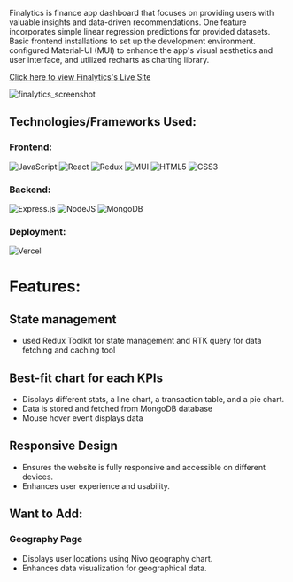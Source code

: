 Finalytics is finance app dashboard that focuses on providing users with valuable insights and data-driven recommendations. One feature incorporates simple linear regression predictions for provided datasets. Basic frontend installations to set up the development environment. configured Material-UI (MUI) to enhance the app's visual aesthetics and user interface, and utilized recharts as charting library.

[Click here to view Finalytics's Live Site](https://finalytics-weld.vercel.app/)

![finalytics_screenshot](https://github.com/raymondlang/finalytics/assets/16345938/c31e7376-246e-4a27-b08a-7589e8b5e99f)

## Technologies/Frameworks Used:

### Frontend:
![JavaScript](https://img.shields.io/badge/Javascript-F7DF1E?style=for-the-badge&logo=javascript&logoColor=black)
![React](https://img.shields.io/badge/react-676E77?style=for-the-badge&logo=react&logoColor=#61DAFB)
![Redux](https://img.shields.io/badge/Redux-764ABC?style=for-the-badge&logo=redux&logoColor=white)
![MUI](https://img.shields.io/badge/MUI-%230081CB.svg?style=for-the-badge&logo=mui&logoColor=white)
![HTML5](https://img.shields.io/badge/HTML5-E34F26?style=for-the-badge&logo=html5&logoColor=white)
![CSS3](https://img.shields.io/badge/CSS3-1572B6?style=for-the-badge&logo=css3&logoColor=white)

### Backend:
![Express.js](https://img.shields.io/badge/express.js-%23404d59.svg?style=for-the-badge&logo=express&logoColor=%2361DAFB)
![NodeJS](https://img.shields.io/badge/node.js-6DA55F?style=for-the-badge&logo=node.js&logoColor=white)
![MongoDB](https://img.shields.io/badge/MongoDB-%234ea94b.svg?style=for-the-badge)

### Deployment:
![Vercel](https://img.shields.io/badge/vercel-%23000000.svg?style=for-the-badge&logo=vercel&logoColor=white)

# Features:

## State management
* used Redux Toolkit for state management and RTK query for data fetching and caching tool

## Best-fit chart for each KPIs
  * Displays different stats, a line chart, a transaction table, and a pie chart.
  * Data is stored and fetched from MongoDB database
  * Mouse hover event displays data

## Responsive Design
  * Ensures the website is fully responsive and accessible on different devices.
  * Enhances user experience and usability.

## Want to Add:
### Geography Page
  * Displays user locations using Nivo geography chart.
  * Enhances data visualization for geographical data.
